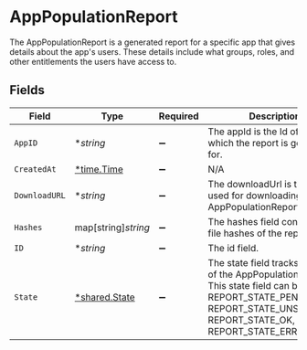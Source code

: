 # AppPopulationReport

The AppPopulationReport is a generated report for a specific app that gives details about the app's users. These details include what groups, roles, and other entitlements the users have access to.


## Fields

| Field                                                                                                                                                                            | Type                                                                                                                                                                             | Required                                                                                                                                                                         | Description                                                                                                                                                                      |
| -------------------------------------------------------------------------------------------------------------------------------------------------------------------------------- | -------------------------------------------------------------------------------------------------------------------------------------------------------------------------------- | -------------------------------------------------------------------------------------------------------------------------------------------------------------------------------- | -------------------------------------------------------------------------------------------------------------------------------------------------------------------------------- |
| `AppID`                                                                                                                                                                          | **string*                                                                                                                                                                        | :heavy_minus_sign:                                                                                                                                                               | The appId is the Id of the app which the report is generated for.                                                                                                                |
| `CreatedAt`                                                                                                                                                                      | [*time.Time](https://pkg.go.dev/time#Time)                                                                                                                                       | :heavy_minus_sign:                                                                                                                                                               | N/A                                                                                                                                                                              |
| `DownloadURL`                                                                                                                                                                    | **string*                                                                                                                                                                        | :heavy_minus_sign:                                                                                                                                                               | The downloadUrl is the url used for downloading the AppPopulationReport.                                                                                                         |
| `Hashes`                                                                                                                                                                         | map[string]*string*                                                                                                                                                              | :heavy_minus_sign:                                                                                                                                                               | The hashes field contains the file hashes of the report.                                                                                                                         |
| `ID`                                                                                                                                                                             | **string*                                                                                                                                                                        | :heavy_minus_sign:                                                                                                                                                               | The id field.                                                                                                                                                                    |
| `State`                                                                                                                                                                          | [*shared.State](../../models/shared/state.md)                                                                                                                                    | :heavy_minus_sign:                                                                                                                                                               | The state field tracks the state of the AppPopulationReport. This state field can be one of REPORT_STATE_PENDING, REPORT_STATE_UNSPECIFIED, REPORT_STATE_OK, REPORT_STATE_ERROR. |
